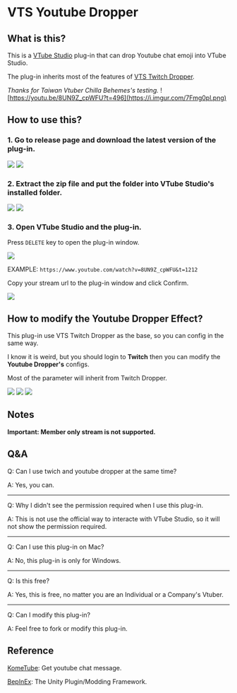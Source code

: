 # VTS Youtube Dropper

## What is this?

This is a [VTube Studio](https://store.steampowered.com/app/1325860/VTube_Studio/) plug-in that can drop Youtube chat emoji into VTube Studio.

The plug-in inherits most of the features of [VTS Twitch Dropper](https://github.com/DenchiSoft/VTubeStudio/wiki/Twitch-Interaction).

_Thanks for Taiwan Vtuber Chilla Behemes's testing._
![https://youtu.be/8UN9Z_cpWFU?t=496](https://i.imgur.com/7Fmg0pl.png)

## How to use this?

### 1. Go to release page and download the latest version of the plug-in.

![](https://i.imgur.com/LQh497E.png)
![](https://i.imgur.com/iQYuTWu.png)

### 2. Extract the zip file and put the folder into VTube Studio's installed folder.

![](https://i.imgur.com/tqObut1.png)
![](https://i.imgur.com/lC0zXA8.png)

### 3. Open VTube Studio and the plug-in.

Press `DELETE` key to open the plug-in window.

![](https://i.imgur.com/Z8RAndz.png)

EXAMPLE: `https://www.youtube.com/watch?v=8UN9Z_cpWFU&t=1212`

Copy your stream url to the plug-in window and click Confirm.

![](https://i.imgur.com/VshobEL.png)

## How to modify the Youtube Dropper Effect?

This plug-in use VTS Twitch Dropper as the base, so you can config in the same way.

I know it is weird, but you should login to **Twitch** then you can modify the **Youtube Dropper's** configs.

Most of the parameter will inherit from Twitch Dropper.

![](https://i.imgur.com/SRnRAnZ.png)
![](https://i.imgur.com/3l0rvJ3.png)
![](https://i.imgur.com/y2T8Sga.png)

## Notes

**Important: Member only stream is not supported.**

## Q&A

Q: Can I use twich and youtube dropper at the same time?

A: Yes, you can.

---

Q: Why I didn't see the permission required when I use this plug-in.

A: This is not use the official way to interacte with VTube Studio, so it will not show the permission required.

---

Q: Can I use this plug-in on Mac?

A: No, this plug-in is only for Windows.

---

Q: Is this free?

A: Yes, this is free, no matter you are an Individual or a Company's Vtuber.

---

Q: Can I modify this plug-in?

A: Feel free to fork or modify this plug-in.

## Reference

[KomeTube](https://github.com/dghkd/KomeTube/tree/master/KomeTube): Get youtube chat message.

[BepInEx](https://github.com/BepInEx/BepInEx): The Unity Plugin/Modding Framework.
